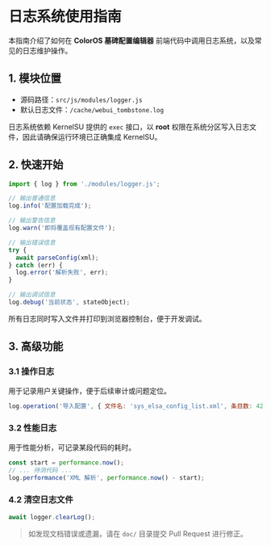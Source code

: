 # 日志系统使用指南

本指南介绍了如何在 **ColorOS 墓碑配置编辑器** 前端代码中调用日志系统，以及常见的日志维护操作。

## 1. 模块位置

- 源码路径：`src/js/modules/logger.js`
- 默认日志文件：`/cache/webui_tombstone.log`

日志系统依赖 KernelSU 提供的 `exec` 接口，以 **root** 权限在系统分区写入日志文件，因此请确保运行环境已正确集成 KernelSU。

## 2. 快速开始

```javascript
import { log } from './modules/logger.js';

// 输出普通信息
log.info('配置加载完成');

// 输出警告信息
log.warn('即将覆盖现有配置文件');

// 输出错误信息
try {
  await parseConfig(xml);
} catch (err) {
  log.error('解析失败', err);
}

// 输出调试信息
log.debug('当前状态', stateObject);
```

所有日志同时写入文件并打印到浏览器控制台，便于开发调试。

## 3. 高级功能

### 3.1 操作日志

用于记录用户关键操作，便于后续审计或问题定位。

```javascript
log.operation('导入配置', { 文件名: 'sys_elsa_config_list.xml', 条目数: 420 });
```

### 3.2 性能日志

用于性能分析，可记录某段代码的耗时。

```javascript
const start = performance.now();
// ... 待测代码 ...
log.performance('XML 解析', performance.now() - start);
```

### 4.2 清空日志文件

```javascript
await logger.clearLog();
```


> 如发现文档错误或遗漏，请在 `doc/` 目录提交 Pull Request 进行修正。 